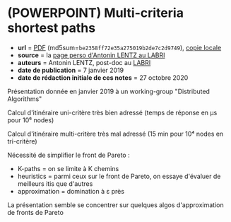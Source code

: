 # (POWERPOINT) Multi-criteria shortest paths

- **url** = [PDF](https://www.labri.fr/perso/anlentz/Presentation/GTAlgoDist.pdf) (md5sum=`be2358ff72e35a275019b2de7c2d9749`), [copie locale](LOCALCOPIES/GTAlgoDist.pdf)
- **source** = la [page perso d'Antonin LENTZ au LABRI](https://www.labri.fr/perso/anlentz/en.php)
- **auteurs** = Antonin LENTZ, post-doc au [LABRI](https://www.labri.fr/)
- **date de publication** = 7 janvier 2019
- **date de rédaction initiale de ces notes** = 27 octobre 2020

Présentation donnée en janvier 2019 à un working-group "Distributed Algorithms"

Calcul d'itinéraire uni-critère très bien adressé (temps de réponse en µs pour 10⁶ nodes)

Calcul d'itinéraire multi-critère très mal adressé (15 min pour 10⁴ nodes en tri-critère)

Nécessité de simplifier le front de Pareto :
- K-paths = on se limite à K chemins
- heuristics = parmi ceux sur le front de Pareto, on essaye d'évaluer de meilleurs itis que d'autres
- approximation = domination à ε près

La présentation semble se concentrer sur quelques algos d'approximation de fronts de Pareto
